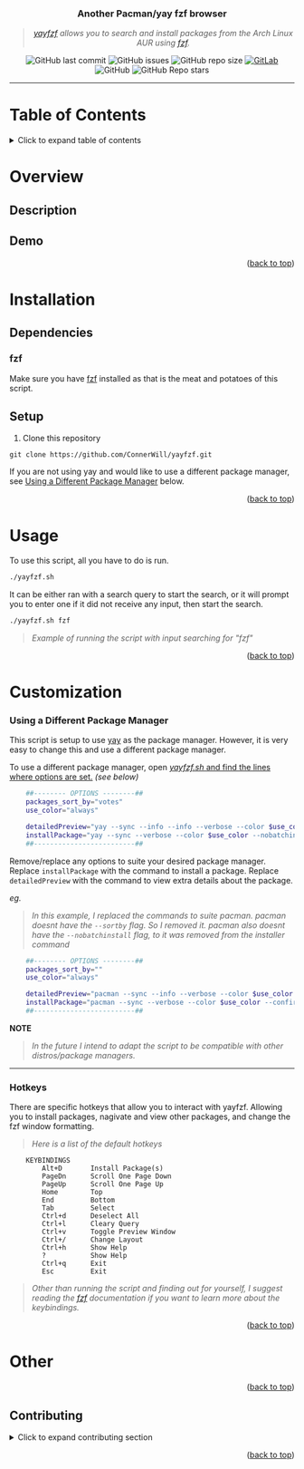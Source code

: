 <div align="center">
<!---
<img width="480" height="320" src="/media/yayfzf-banner.png">
--->

### **Another Pacman/yay fzf browser**
> *[*yayfzf*](https://github.com/ConnerWill/yayfzf) allows you to search and install packages from the Arch Linux AUR using [fzf](https://github.com/junegunn/fzf).*

![GitHub last commit](https://img.shields.io/github/last-commit/ConnerWill/yayfzf)
![GitHub issues](https://img.shields.io/github/issues-raw/ConnerWill/yayfzf)
![GitHub repo size](https://img.shields.io/github/repo-size/ConnerWill/yayfzf)
[![GitLab](https://img.shields.io/static/v1?label=gitlab&logo=gitlab&color=E24329&message=mirrored)](https://gitlab.com/ConnerWill/yayfzf)
![GitHub](https://img.shields.io/github/license/ConnerWill/yayfzf)
![GitHub Repo stars](https://img.shields.io/github/stars/ConnerWill/yayfzf?style=social)

</div>

---

# Table of Contents
<details>
  <summary>Click to expand table of contents</summary>

  ---

* [yayfzf](#another-pacmanyay-fzf-browser)
* [Table of Contents](#table-of-contents)
* [Overview](#overview)
   * [Description](#description)
   * [Demo](#demo)
* [Installation](#installation)
   * [Dependencies](#dependencies)
      * [fzf](#fzf)
   * [Setup](#setup)
* [Usage](#usage)
  * [Customization](#customization)
      * [Using a Different Package Manager](#using-a-different-package-manager)
      * [Hotkeys](#hotkeys)
* [Other](#other)
   * [Contributing](#contributing)

  ---
  
<p align="right">(<a href="#top">back to top</a>)</p>

</details>  



# Overview

## Description

## Demo

<p align="right">(<a href="#top">back to top</a>)</p>

# Installation

## Dependencies

### fzf

Make sure you have [fzf](https://github.com/junegunn/fzf) installed as that is the meat and potatoes of this script.


## Setup

1. Clone this repository

  ```console
  git clone https://github.com/ConnerWill/yayfzf.git
  ```

If you are not using yay and would like to use a different package manager, see [Using a Different Package Manager](#using-a-different-package-manager) below.


<p align="right">(<a href="#top">back to top</a>)</p>

# Usage

To use this script, all you have to do is run.

```sh
./yayfzf.sh
```

It can be either ran with a search query to start the search,
or it will prompt you to enter one if it did not receive any input, then start the search.

```sh
./yayfzf.sh fzf
```
> *Example of running the script with input searching for "fzf"*


<p align="right">(<a href="#top">back to top</a>)</p>

# Customization

### Using a Different Package Manager

This script is setup to use [yay](https://github.com/Jguer/yay) as the package manager.
However, it is very easy to change this and use a different package manager.

To use a different package manager, open [*yayfzf.sh* and find the lines where options are set.](https://github.com/ConnerWill/yayfzf/blob/82b6915d6130b8ba3deecf1360ca1c1a44759ab5/yayfzf.sh#L7) *(see below)*

```sh
    ##-------- OPTIONS --------##
    packages_sort_by="votes"
    use_color="always"

    detailedPreview="yay --sync --info --info --verbose --color $use_color "
    installPackage="yay --sync --verbose --color $use_color --nobatchinstall --confirm"
    ##-------------------------##
```

Remove/replace any options to suite your desired package manager.
Replace `installPackage` with the command to install a package.
Replace `detailedPreview` with the command to view extra details about the package.


*eg.*

> *In this example, I replaced the commands to suite pacman.*
> *pacman doesnt have the `--sortby` flag. So I removed it.*
> *pacman also doesnt have the `--nobatchinstall` flag, to it was removed from the installer command*
```sh
    ##-------- OPTIONS --------##
    packages_sort_by=""
    use_color="always"

    detailedPreview="pacman --sync --info --verbose --color $use_color "
    installPackage="pacman --sync --verbose --color $use_color --confirm"
    ##-------------------------##
```

**NOTE**
> *In the future I intend to adapt the script to be compatible with other distros/package managers.*

---

### Hotkeys

There are specific hotkeys that allow you to interact with yayfzf.
Allowing you to install packages, nagivate and view other packages, and change the fzf window formatting.

> *Here is a list of the default hotkeys*

```manpage
    KEYBINDINGS
        Alt+D       Install Package(s)
        PageDn      Scroll One Page Down
        PageUp      Scroll One Page Up
        Home        Top
        End         Bottom
        Tab         Select
        Ctrl+d      Deselect All
        Ctrl+l      Cleary Query
        Ctrl+v      Toggle Preview Window
        Ctrl+/      Change Layout
        Ctrl+h      Show Help
        ?           Show Help
        Ctrl+q      Exit
        Esc         Exit
```

> *Other than running the script and finding out for yourself, I suggest reading the [fzf](https://github.com/junegunn/fzf) documentation if you want to learn more about the keybindings.*


<p align="right">(<a href="#top">back to top</a>)</p>

# Other

<p align="right">(<a href="#top">back to top</a>)</p>

<!-- CONTRIBUTING -->
## Contributing

<details>
  <summary>Click to expand contributing section</summary>

  ---

Any contributions you make are **greatly appreciated**.

If you have a suggestion that would make this better, please fork the repo and create a pull request. You can also simply open an issue.


1. Fork the Project
2. Create your Feature Branch (`git checkout -b feature/AmazingFeature`)
3. Commit your Changes (`git commit -m 'Add some AmazingFeature'`)
4. Push to the Branch (`git push origin feature/AmazingFeature`)
5. Open a Pull Request

<p align="right">(<a href="#top">back to top</a>)</p>

</details>


<p align="right">(<a href="#top">back to top</a>)</p>

[fzf]:
    (https://github.com/junegunn/fzf)



